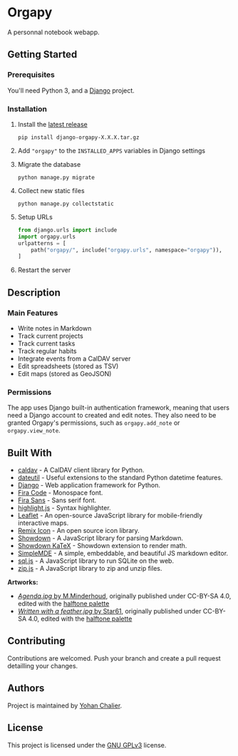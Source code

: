 # Orgapy

A personnal notebook webapp.

## Getting Started

### Prerequisites

You'll need Python 3, and a [Django](https://www.djangoproject.com/) project.

### Installation

1. Install the [latest release](https://github.com/ychalier/orgapy/releases/latest)
    ```console
    pip install django-orgapy-X.X.X.tar.gz
    ```
2. Add `"orgapy"` to the `INSTALLED_APPS` variables in Django settings
3. Migrate the database
    ```console
    python manage.py migrate
    ```
4. Collect new static files
    ```console
    python manage.py collectstatic
    ```
5. Setup URLs

    ```python
    from django.urls import include
    import orgapy.urls
    urlpatterns = [
        path("orgapy/", include("orgapy.urls", namespace="orgapy")),
    ]
    ```
6. Restart the server

## Description

### Main Features

- Write notes in Markdown
- Track current projects
- Track current tasks
- Track regular habits
- Integrate events from a CalDAV server
- Edit spreadsheets (stored as TSV)
- Edit maps (stored as GeoJSON)

### Permissions

The app uses Django built-in authentication framework, meaning that users need a Django account to created and edit notes. They also need to be granted Orgapy's permissions, such as `orgapy.add_note` or `orgapy.view_note`.

## Built With

- [caldav](https://pypi.org/project/caldav/) - A CalDAV client library for Python.
- [dateutil](https://pypi.org/project/python-dateutil/) - Useful extensions to the standard Python datetime features.
- [Django](https://www.djangoproject.com/) - Web application framework for Python.
- [Fira Code](https://docs.xz.style/fonts/fira/fira-code) - Monospace font.
- [Fira Sans](https://docs.xz.style/fonts/fira/fira-sans) - Sans serif font.
- [highlight.js](https://highlightjs.org/) - Syntax highlighter.
- [Leaflet](https://leafletjs.com/) - An open-source JavaScript library for mobile-friendly interactive maps.
- [Remix Icon](https://remixicon.com/) - An open source icon library.
- [Showdown](https://showdownjs.com/) - A JavaScript library for parsing Markdown.
- [Showdown KaTeX](https://obedm503.github.io/showdown-katex/) - Showdown extension to render math.
- [SimpleMDE](https://simplemde.com/) - A simple, embeddable, and beautiful JS markdown editor.
- [sql.js](https://github.com/sql-js/sql.js/) -  A JavaScript library to run SQLite on the web.
- [zip.js](https://gildas-lormeau.github.io/zip.js/) -  A JavaScript library to zip and unzip files.

**Artworks:**

- [*Agenda.jpg* by M.Minderhoud](https://commons.wikimedia.org/wiki/File:Agenda.jpg), originally published under CC-BY-SA 4.0, edited with the [halftone palette](https://chalier.fr/halftone-palette/)
- [*Written with a feather.jpg* by Star61](https://commons.wikimedia.org/wiki/File:Written_with_a_feather.jpg), originally published under CC-BY-SA 4.0, edited with the [halftone palette](https://chalier.fr/halftone-palette/)

## Contributing

Contributions are welcomed. Push your branch and create a pull request detailling your changes.

## Authors

Project is maintained by [Yohan Chalier](https://chalier.fr).

## License

This project is licensed under the [GNU GPLv3](LICENSE) license.

